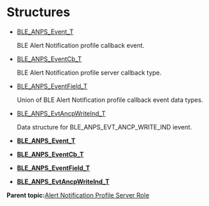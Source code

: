 # Structures

-   [BLE\_ANPS\_Event\_T](GUID-34EF318B-A394-41FA-A2B4-FFDDFBE16810.md)

    BLE Alert Notification profile callback event.

-   [BLE\_ANPS\_EventCb\_T](GUID-09122EE8-5B31-4335-9EB3-8358010C1ABE.md)

    BLE Alert Notification profile server callback type.

-   [BLE\_ANPS\_EventField\_T](GUID-7B67251B-2CCF-4457-B30C-66F798896CCB.md)

    Union of BLE Alert Notification profile callback event data types.

-   [BLE\_ANPS\_EvtAncpWriteInd\_T](GUID-F72D05E4-7B2D-4795-8E0A-94C61C66CFFF.md)

    Data structure for BLE\_ANPS\_EVT\_ANCP\_WRITE\_IND ievent.


-   **[BLE\_ANPS\_Event\_T](GUID-34EF318B-A394-41FA-A2B4-FFDDFBE16810.md)**  

-   **[BLE\_ANPS\_EventCb\_T](GUID-09122EE8-5B31-4335-9EB3-8358010C1ABE.md)**  

-   **[BLE\_ANPS\_EventField\_T](GUID-7B67251B-2CCF-4457-B30C-66F798896CCB.md)**  

-   **[BLE\_ANPS\_EvtAncpWriteInd\_T](GUID-F72D05E4-7B2D-4795-8E0A-94C61C66CFFF.md)**  


**Parent topic:**[Alert Notification Profile Server Role](GUID-B068C11F-F560-4E1E-99DB-F0B380C37301.md)

